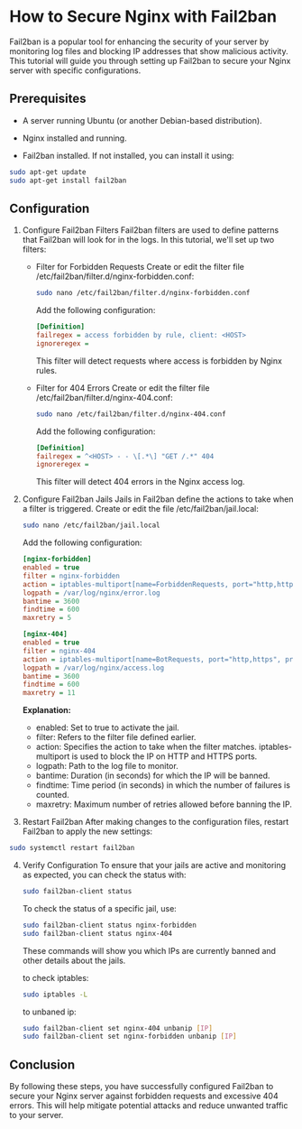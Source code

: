 # How to Secure Nginx with Fail2ban
Fail2ban is a popular tool for enhancing the security of your server by monitoring log files and blocking IP addresses that show malicious activity. This tutorial will guide you through setting up Fail2ban to secure your Nginx server with specific configurations.

## Prerequisites
- A server running Ubuntu (or another Debian-based distribution).

- Nginx installed and running.

- Fail2ban installed. If not installed, you can install it using:

```bash
sudo apt-get update
sudo apt-get install fail2ban
```

## Configuration
1. Configure Fail2ban Filters
   Fail2ban filters are used to define patterns that Fail2ban will look for in the logs. In this tutorial, we'll set up two filters:

    - Filter for Forbidden Requests
      Create or edit the filter file /etc/fail2ban/filter.d/nginx-forbidden.conf:

      ```bash
      sudo nano /etc/fail2ban/filter.d/nginx-forbidden.conf
      ```
      Add the following configuration:

      ```ini
      [Definition]
      failregex = access forbidden by rule, client: <HOST>
      ignoreregex =
      ```
      This filter will detect requests where access is forbidden by Nginx rules.

    - Filter for 404 Errors
      Create or edit the filter file /etc/fail2ban/filter.d/nginx-404.conf:

      ```bash
      sudo nano /etc/fail2ban/filter.d/nginx-404.conf
      ```
      Add the following configuration:

      ```ini
      [Definition]
      failregex = ^<HOST> - - \[.*\] "GET /.*" 404
      ignoreregex =
      ```
      This filter will detect 404 errors in the Nginx access log.

2. Configure Fail2ban Jails
   Jails in Fail2ban define the actions to take when a filter is triggered. Create or edit the file /etc/fail2ban/jail.local:

    ```bash
    sudo nano /etc/fail2ban/jail.local
    ```
    Add the following configuration:
    
    ```ini
    [nginx-forbidden]
    enabled = true
    filter = nginx-forbidden
    action = iptables-multiport[name=ForbiddenRequests, port="http,https", protocol=tcp]
    logpath = /var/log/nginx/error.log
    bantime = 3600
    findtime = 600
    maxretry = 5
    
    [nginx-404]
    enabled = true
    filter = nginx-404
    action = iptables-multiport[name=BotRequests, port="http,https", protocol=tcp]
    logpath = /var/log/nginx/access.log
    bantime = 3600
    findtime = 600
    maxretry = 11
    ```
    **Explanation:**
    - enabled: Set to true to activate the jail.
    - filter: Refers to the filter file defined earlier.
    - action: Specifies the action to take when the filter matches. iptables-multiport is used to block the IP on HTTP and HTTPS ports.
    - logpath: Path to the log file to monitor.
    - bantime: Duration (in seconds) for which the IP will be banned.
    - findtime: Time period (in seconds) in which the number of failures is counted.
    - maxretry: Maximum number of retries allowed before banning the IP.
      
3. Restart Fail2ban
   After making changes to the configuration files, restart Fail2ban to apply the new settings:

  ```bash
  sudo systemctl restart fail2ban
  ```
4. Verify Configuration
   To ensure that your jails are active and monitoring as expected, you can check the status with:

    ```bash
    sudo fail2ban-client status
    ```
    To check the status of a specific jail, use:
  
    ```bash
    sudo fail2ban-client status nginx-forbidden
    sudo fail2ban-client status nginx-404
    ```
    These commands will show you which IPs are currently banned and other details about the jails.

   to check iptables:
   ```bash
   sudo iptables -L
   ```
   to unbaned ip:
   ```bash
   sudo fail2ban-client set nginx-404 unbanip [IP]
   sudo fail2ban-client set nginx-forbidden unbanip [IP]
    ```
   
## Conclusion
By following these steps, you have successfully configured Fail2ban to secure your Nginx server against forbidden requests and excessive 404 errors. This will help mitigate potential attacks and reduce unwanted traffic to your server.
